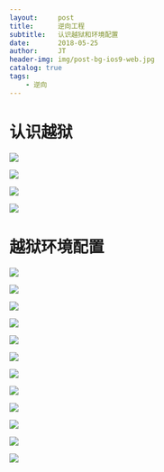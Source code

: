 ```yaml
---
layout:     post
title:      逆向工程
subtitle:   认识越狱和环境配置
date:       2018-05-25
author:     JT
header-img: img/post-bg-ios9-web.jpg
catalog: true
tags:
    - 逆向
---
```


# 认识越狱

![](https://wtj900.github.io/img/reverse/什么是越狱.png)

![](https://wtj900.github.io/img/reverse/Cydia.png)

![](https://wtj900.github.io/img/reverse/系统文件目录结构.png)

![](https://wtj900.github.io/img/reverse/越狱的利与弊.png)

# 越狱环境配置

![](https://wtj900.github.io/img/reverse/远程登录ios系统.png)

![](https://wtj900.github.io/img/reverse/openSSH.png)

![](https://wtj900.github.io/img/reverse/更改密码.png)

![](https://wtj900.github.io/img/reverse/ssh登录.png)

![](https://wtj900.github.io/img/reverse/生成ssh秘钥.png)

![](https://wtj900.github.io/img/reverse/免密码登录.png)

![](https://wtj900.github.io/img/reverse/USB链接.png)

![](https://wtj900.github.io/img/reverse/SSH输入中文.png)

![](https://wtj900.github.io/img/reverse/key不匹配问题.png)

![](https://wtj900.github.io/img/reverse/查看进程列表.png)

![](https://wtj900.github.io/img/reverse/ipa提示签名不对.png)

![](https://wtj900.github.io/img/reverse/越狱无法访问文件系统.png)



